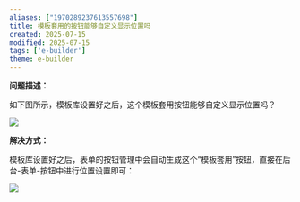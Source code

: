 ```yaml
---
aliases: ["1970289237613557698"]
title: 模板套用的按钮能够自定义显示位置吗
created: 2025-07-15
modified: 2025-07-15
tags: ['e-builder']
theme: e-builder
---
```


**问题描述：**

如下图所示，模板库设置好之后，这个模板套用按钮能够自定义显示位置吗？

![](7f10dd3cc1a470623d88b2ce1cccd9d3.jpg)

**解决方式：**

模板库设置好之后，表单的按钮管理中会自动生成这个“模板套用”按钮，直接在后台-表单-按钮中进行位置设置即可：

![](4f310bbdf63c3ade8b9b07eb30a87389.jpg)